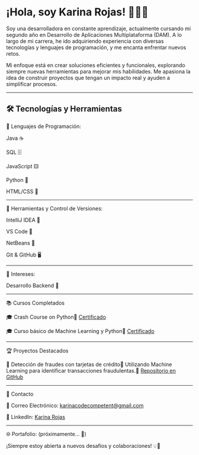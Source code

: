 # ¡Hola, soy Karina Rojas! 👩‍💻✨

Soy una desarrolladora en constante aprendizaje, actualmente cursando mi segundo año en Desarrollo de Aplicaciones Multiplataforma (DAM). A lo largo de mi carrera, he ido adquiriendo experiencia con diversas tecnologías y lenguajes de programación, y me encanta enfrentar nuevos retos. 

Mi enfoque está en crear soluciones eficientes y funcionales, explorando siempre nuevas herramientas para mejorar mis habilidades. Me apasiona la idea de construir proyectos que tengan un impacto real y ayuden a simplificar procesos.

---
🛠️ Tecnologías y Herramientas
---
🔹 Lenguajes de Programación:

Java ☕

SQL 🗄️

JavaScript 🟨

Python 🐍

HTML/CSS 🎨

---
🔹 Herramientas y Control de Versiones:

IntelliJ IDEA 🚀

VS Code 📝

NetBeans 🔵

Git & GitHub 🖥️

---
🔹 Intereses:

Desarrollo Backend 🔄

---
📚 Cursos Completados

🎓 Crash Course on Python📜  [Certificado](https://www.coursera.org/account/accomplishments/verify/ADH4PSASHUPP)

🎓 Curso básico de Machine Learning y Python📜  [Certificado](https://ibmcsr.udemy.com/certificate/UC-7631e5dc-89af-4892-85e5-3f79175832fa/)

---
🏆 Proyectos Destacados

🔹 Detección de fraudes con tarjetas de crédito📌 Utilizando Machine Learning para identificar transacciones fraudulentas.🔗  [Repositorio en GitHub](https://github.com/KarinaRojasDev/Deteccion-de-fraudes-en-transacciones-con-tarjetas-de-credito-usando-modelos-de-Machine-Learning..git)

---
📲 Contacto

📩 Correo Electrónico: [karinacodecompetent@gmail.com](mailto:karinacodecompetent@gmail.com)

💼 LinkedIn: [Karina Rojas](https://www.linkedin.com/in/karina-paola-rojas-jorge-812289313/)

---
🌐 Portafolio: (próximamente... 🚧)

¡Siempre estoy abierta a nuevos desafíos y colaboraciones! 💡🚀
